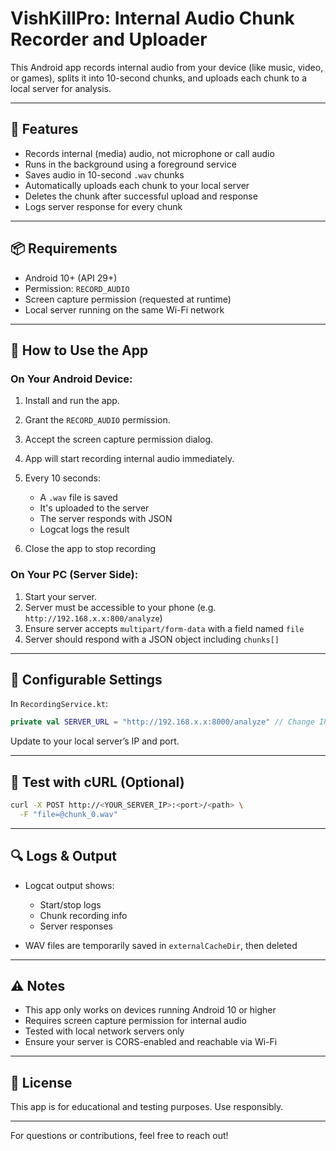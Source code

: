 # VishKillPro: Internal Audio Chunk Recorder and Uploader

This Android app records internal audio from your device (like music, video, or games), splits it into 10-second chunks, and uploads each chunk to a local server for analysis.

---

## 🎯 Features

* Records internal (media) audio, not microphone or call audio
* Runs in the background using a foreground service
* Saves audio in 10-second `.wav` chunks
* Automatically uploads each chunk to your local server
* Deletes the chunk after successful upload and response
* Logs server response for every chunk

---

## 📦 Requirements

* Android 10+ (API 29+)
* Permission: `RECORD_AUDIO`
* Screen capture permission (requested at runtime)
* Local server running on the same Wi-Fi network

---

## 📲 How to Use the App

### On Your Android Device:

1. Install and run the app.
2. Grant the `RECORD_AUDIO` permission.
3. Accept the screen capture permission dialog.
4. App will start recording internal audio immediately.
5. Every 10 seconds:

   * A `.wav` file is saved
   * It's uploaded to the server
   * The server responds with JSON
   * Logcat logs the result
6. Close the app to stop recording

### On Your PC (Server Side):

1. Start your server.
2. Server must be accessible to your phone (e.g. `http://192.168.x.x:800/analyze`)
3. Ensure server accepts `multipart/form-data` with a field named `file`
4. Server should respond with a JSON object including `chunks[]`

---

## 🔧 Configurable Settings

In `RecordingService.kt`:

```kotlin
private val SERVER_URL = "http://192.168.x.x:8000/analyze" // Change IP and path as needed
```

Update to your local server’s IP and port.

---

## 🧪 Test with cURL (Optional)

```bash
curl -X POST http://<YOUR_SERVER_IP>:<port>/<path> \
  -F "file=@chunk_0.wav"
```

---

## 🔍 Logs & Output

* Logcat output shows:

  * Start/stop logs
  * Chunk recording info
  * Server responses
* WAV files are temporarily saved in `externalCacheDir`, then deleted

---

## ⚠️ Notes

* This app only works on devices running Android 10 or higher
* Requires screen capture permission for internal audio
* Tested with local network servers only
* Ensure your server is CORS-enabled and reachable via Wi-Fi

---

## 📄 License

This app is for educational and testing purposes. Use responsibly.

---

For questions or contributions, feel free to reach out!
